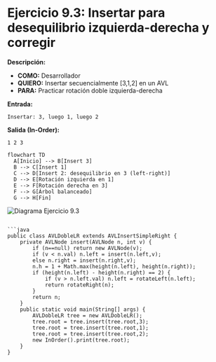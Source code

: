 # Ejercicio 9.3: Insertar para desequilibrio izquierda-derecha y corregir   
**Descripción:**  
- **COMO:** Desarrollador  
- **QUIERO:** Insertar secuencialmente [3,1,2] en un AVL  
- **PARA:** Practicar rotación doble izquierda-derecha  

**Entrada:**  
```
Insertar: 3, luego 1, luego 2
```

**Salida (In-Order):**  
```
1 2 3
```

```mermaid
flowchart TD
  A[Inicio] --> B[Insert 3]  
  B --> C[Insert 1]  
  C --> D[Insert 2: desequilibrio en 3 (left-right)]  
  D --> E[Rotación izquierda en 1]  
  E --> F[Rotación derecha en 3]  
  F --> G[Árbol balanceado]  
  G --> H[Fin]
```

![Diagrama Ejercicio 9.3](diagram3.png)
```

```java
public class AVLDobleLR extends AVLInsertSimpleRight {
    private AVLNode insert(AVLNode n, int v) {
        if (n==null) return new AVLNode(v);
        if (v < n.val) n.left = insert(n.left,v);
        else n.right = insert(n.right,v);
        n.h = 1 + Math.max(height(n.left), height(n.right));
        if (height(n.left) - height(n.right) == 2) {
            if (v > n.left.val) n.left = rotateLeft(n.left);
            return rotateRight(n);
        }
        return n;
    }
    public static void main(String[] args) {
        AVLDobleLR tree = new AVLDobleLR();
        tree.root = tree.insert(tree.root,3);
        tree.root = tree.insert(tree.root,1);
        tree.root = tree.insert(tree.root,2);
        new InOrder().print(tree.root);
    }
}
```